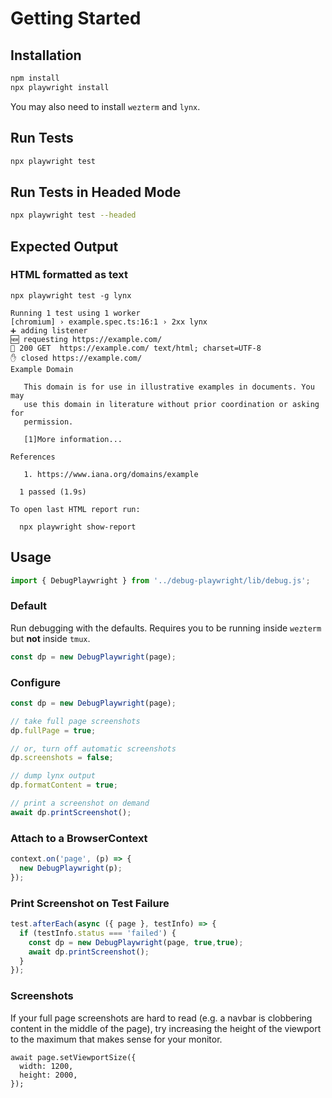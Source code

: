 # Getting Started

## Installation

```bash
npm install
npx playwright install
```

You may also need to install `wezterm` and `lynx`.

## Run Tests

```bash
npx playwright test
```

## Run Tests in Headed Mode

```bash
npx playwright test --headed
```

## Expected Output

### HTML formatted as text

```text
npx playwright test -g lynx

Running 1 test using 1 worker
[chromium] › example.spec.ts:16:1 › 2xx lynx
➕ adding listener
🆕 requesting https://example.com/
💖 200 GET  https://example.com/ text/html; charset=UTF-8
✋ closed https://example.com/
Example Domain

   This domain is for use in illustrative examples in documents. You may
   use this domain in literature without prior coordination or asking for
   permission.

   [1]More information...

References

   1. https://www.iana.org/domains/example

  1 passed (1.9s)

To open last HTML report run:

  npx playwright show-report
```

## Usage

```typescript
import { DebugPlaywright } from '../debug-playwright/lib/debug.js';
```

### Default

Run debugging with the defaults. Requires you to be running inside `wezterm`
but **not** inside `tmux`.

```typescript
const dp = new DebugPlaywright(page);
```

### Configure

```typescript
const dp = new DebugPlaywright(page);

// take full page screenshots
dp.fullPage = true;

// or, turn off automatic screenshots
dp.screenshots = false;

// dump lynx output
dp.formatContent = true;

// print a screenshot on demand
await dp.printScreenshot();
```

### Attach to a BrowserContext

```typescript
context.on('page', (p) => {
  new DebugPlaywright(p);
});
```

### Print Screenshot on Test Failure

```typescript
test.afterEach(async ({ page }, testInfo) => {
  if (testInfo.status === 'failed') {
    const dp = new DebugPlaywright(page, true,true);
    await dp.printScreenshot();
  }
});
```

### Screenshots

If your full page screenshots are hard to read (e.g. a navbar is clobbering
content in the middle of the page), try increasing the height of the viewport
to the maximum that makes sense for your monitor.

```nodejs
await page.setViewportSize({
  width: 1200,
  height: 2000,
});
```

